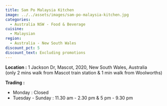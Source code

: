 ```yaml
---
title: Sam Po Malaysia Kitchen
image: ../../assets/images/sam-po-malaysia-kitchen.jpg
categories:
  - Australia NSW - Food & Beverage
cuisine:
  - Malaysian
region:
  - Australia - New South Wales
discount_pct: 5
discount_text: Excluding promotions
---
```

**Location :** 1 Jackson Dr, Mascot, 2020, New South Wales, Australia\
(only 2 mins walk from Mascot train station & 1 min walk from Woolworths)

**Trading :** 

* Monday : Closed
* Tuesday - Sunday : 11.30 am - 2.30 pm & 5 pm - 9.30 pm
